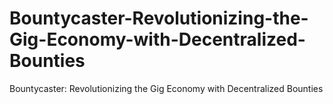 # Bountycaster-Revolutionizing-the-Gig-Economy-with-Decentralized-Bounties
Bountycaster: Revolutionizing the Gig Economy with Decentralized Bounties
